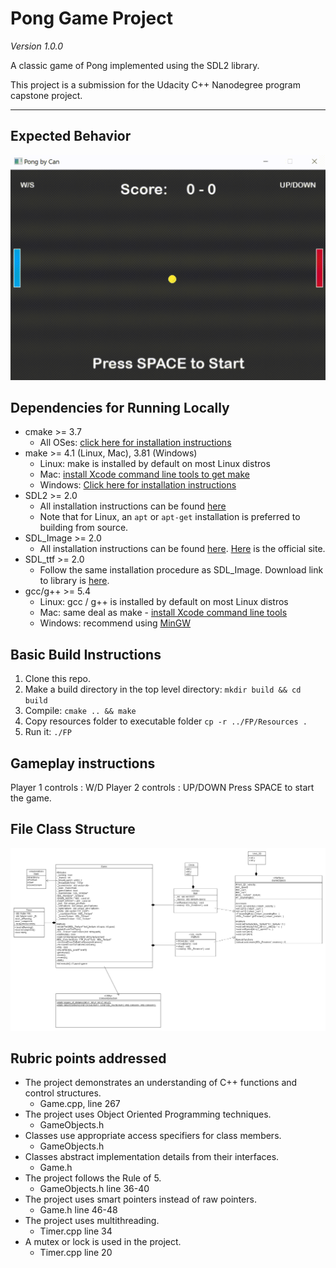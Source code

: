 # Pong Game Project

*Version 1.0.0*

A classic game of Pong implemented using the SDL2 library. 

This project is a submission for the Udacity C++ Nanodegree program capstone project.

---
## Expected Behavior

<img src="images/demo.gif"/>

## Dependencies for Running Locally

* cmake >= 3.7
  * All OSes: [click here for installation instructions](https://cmake.org/install/)
* make >= 4.1 (Linux, Mac), 3.81 (Windows)
  * Linux: make is installed by default on most Linux distros
  * Mac: [install Xcode command line tools to get make](https://developer.apple.com/xcode/features/)
  * Windows: [Click here for installation instructions](http://gnuwin32.sourceforge.net/packages/make.htm)
* SDL2 >= 2.0
  * All installation instructions can be found [here](https://wiki.libsdl.org/Installation)
  * Note that for Linux, an `apt` or `apt-get` installation is preferred to building from source.
* SDL_Image >= 2.0
	* All installation instructions can be found [here](https://lazyfoo.net/tutorials/SDL/06_extension_libraries_and_loading_other_image_formats/index.php). [Here](
	https://www.libsdl.org/tmp/SDL_image/) is the official site.
* SDL_ttf >= 2.0
	* Follow the same installation procedure as SDL_Image. Download link to library is [here](https://www.libsdl.org/projects/SDL_ttf/).
* gcc/g++ >= 5.4
  * Linux: gcc / g++ is installed by default on most Linux distros
  * Mac: same deal as make - [install Xcode command line tools](https://developer.apple.com/xcode/features/)
  * Windows: recommend using [MinGW](http://www.mingw.org/)


## Basic Build Instructions

1. Clone this repo.
2. Make a build directory in the top level directory: `mkdir build && cd build`
3. Compile: `cmake .. && make`
4. Copy resources folder to executable folder `cp -r ../FP/Resources .`
5. Run it: `./FP`


## Gameplay instructions

Player 1 controls : W/D
Player 2 controls : UP/DOWN
Press SPACE to start the game.

## File Class Structure

<img src="images/pong_class_diagram.png"/>

## Rubric points addressed

* The project demonstrates an understanding of C++ functions and control structures.
	* Game.cpp, line 267
* The project uses Object Oriented Programming techniques.
	* GameObjects.h
* Classes use appropriate access specifiers for class members.
	* GameObjects.h
* Classes abstract implementation details from their interfaces.
	* Game.h
* The project follows the Rule of 5.
	* GameObjects.h line 36-40
* The project uses smart pointers instead of raw pointers.
	* Game.h line 46-48
* The project uses multithreading.
	* Timer.cpp line 34
* A mutex or lock is used in the project.
	* Timer.cpp line 20